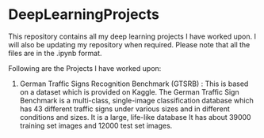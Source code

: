 # DeepLearningProjects
This repository contains all my deep learning projects I have worked upon. I will also be updating my repository when required. Please note that all the files are in the .ipynb format.

Following are the Projects I have worked upon:

1) German Traffic Signs Recognition Benchmark (GTSRB) : This is based on a dataset which is provided on Kaggle. The German Traffic Sign Benchmark is a multi-class, single-image classification database which has 43 different traffic signs under various sizes and in different conditions and sizes. It is a large, life-like database It has about 39000 training set images and 12000 test set images. 
